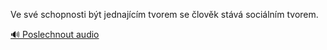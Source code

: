 
Ve své schopnosti být jednajícím tvorem se člověk stává sociálním tvorem.

[🔊 Poslechnout audio](/data/7-paragraphs/audio/chapter_35/para_009-Ve-sv-schopnosti-bt-jednajcm-tvorem-se-lovk.mp3)
